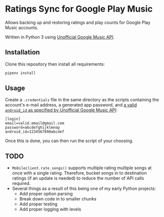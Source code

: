 # Ratings Sync for Google Play Music

Allows backing up and restoring ratings and play counts for Google Play Music accounts.

Written in Python 3 using [Unofficial Google Music API][gmusicapi].

[gmusicapi]: https://github.com/simon-weber/gmusicapi

## Installation

Clone this repository then install all requirements:

```bash
pipenv install
```

## Usage

Create a `.credentials` file in the same directory as the scripts containing the account's e-mail address, a generated app password, and [a valid `android_id` as specified by Unofficial Google Music API][android_id]:

```
[login]
email=valid.email@gmail.com
password=abcdefghijklmnop
android_id=1234567890abcdef
```

Once this is done, you can then run the script of your choosing.

[android_id]: http://unofficial-google-music-api.readthedocs.io/en/latest/reference/mobileclient.html#gmusicapi.clients.Mobileclient.login

## TODO

- `Mobileclient.rate_songs()` supports multiple rating multiple songs at once with a single rating. Therefore, bucket songs in to destination ratings (if an update is needed) to reduce the number of API calls required.
- Several things as a result of this being one of my early Python projects:
    - Add proper option parsing
    - Break down code in to smaller chunks
    - Add proper testing
    - Add proper logging with levels